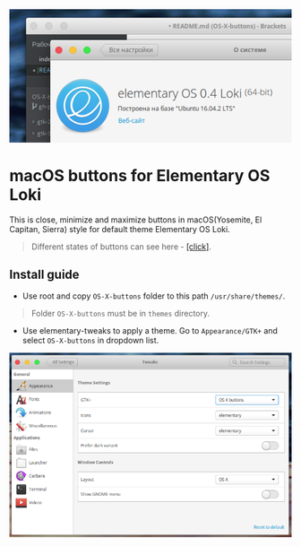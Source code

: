 <div align="center">
   <img src="title.png">
</div>

# macOS buttons for Elementary OS Loki
This is close, minimize and maximize buttons in macOS(Yosemite, El Capitan, Sierra) style for default theme Elementary OS Loki. 
>Different states of buttons can see here - [[click]](https://gfycat.com/ifr/FlimsyNaughtyGerenuk?speed=2).
   
## Install guide
 - Use root and copy `OS-X-buttons` folder to this path `/usr/share/themes/`. 
 >Folder `OS-X-buttons` must be in `themes` directory.
 - Use elementary-tweaks to apply a theme. Go to `Appearance/GTK+` and select `OS-X-buttons` in dropdown list.

<div align="center">
    <img src="tweaks.png">
</div>